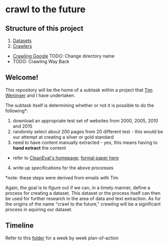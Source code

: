 crawl to the future
===================

Structure of this project
-------------------------

1. [Datasets](https://github.com/rodricios/crawl-to-the-future/tree/master/dataset)
2. [Crawlers](https://github.com/rodricios/crawl-to-the-future/tree/master/crawlers)
  * [Crawling Google](https://github.com/rodricios/crawl-to-the-future/tree/master/crawlers/google_2000) TODO: Change directory name
  * TODO: Crawling Way Back


Welcome!
--------

This repository will be the home of a subtask within a project that [Tim Weninger](http://www3.nd.edu/~tweninge/) and I have undertaken.

The subtask itself is determining whether or not it is possible to do the following*:

1. download an appropriate test set of websites from 2000, 2005, 2010 and 2015
2. randomly select about 200 pages from 20 different test - this would be our attempt at creating a silver or gold standard
3. need to have content manually extracted - yes, this means having to **hand extract** the content
  * refer to [CleanEval's homepage](http://cleaneval.sigwac.org.uk/); [formal paper here](http://cleaneval.sigwac.org.uk/lrec08-cleaneval.pdf)
4. write up specifications for the above processes

*note: these steps were derived from emails with Tim

Again, the goal is to figure out if we can, in a timely manner, define a process for creating a dataset. This dataset or the process itself can then be used for further research in the area of data and text extraction. As for the origins of the name "crawl to the future," *crawling* will be a significant process in aquiring our dataset.

Timeline
--------

Refer to this [folder](https://github.com/rodricios/crawl-to-the-future/tree/master/timelines) for a week by week plan-of-action
